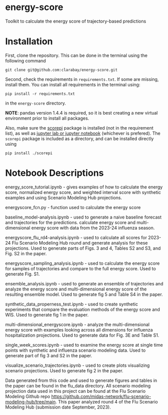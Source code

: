 # energy-score
Toolkit to calculate the energy score of trajectory-based predictions


# Installation

First, clone the repository. This can be done in the terminal using the following command
```
git clone git@github.com:clarabay/energy-score.git
```

Second, check the requirements in `requirements.txt`. If some are missing, install them. You can
install all requirements in the terminal using:
```
pip install -r requirements.txt
```
in the `energy-score` directory.

**NOTE**: pandas version 1.4.4 is required, so it is best creating a new virtual environment prior
to install all packages.

Also, make sure the [scorepi](https://github.com/gstonge/scorepi) package is installed (not in the requirement list), as well as [jupyter lab or jupyter notebook](https://jupyter.org/install) (whichever is prefered).
The `scorepi` package is included as a directory, and can be installed directly using
```
pip install ./scorepi
```


# Notebook Descriptions

energy_score_tutorial.ipynb - gives examples of how to calculate the energy score, normalized energy score, and weighted interval score with synthetic examples and using Scenario Modeling Hub projections.

energyscore_fcn.py - function used to calculate the energy score

baseline_model-analysis.ipynb - used to generate a naive baseline forecast and trajectories for the predictions. calculate energy score and multi-dimensional energy score with data from the 2023-24 influenza season.

energyscore_flu_rd4-analysis.ipynb - used to calculate all scores for 2023-24 Flu Scenario Modeling Hub round and generate analysis for these projections. Used to generate parts of Figs. 3 and 4, Tables S2 and S3, and Fig. S2 in the paper.

energyscore_sampling_analysis.ipynb - used to calculate the energy score for samples of trajectories and compare to the full energy score. Used to generate Fig. S1.

ensemble_analysis.ipynb - used to generate an ensemble of trajectories and analyze the energy score and multi-dimensional energy score of the resulting ensemble model. Used to generate fig 5 and Table S4 in the paper.

synthetic_data_properness_test.ipynb - used to create synthetic experiments that compare the evaluation methods of the energy score and WIS. Used to generate fig 1 in the paper.

multi-dimensional_energyscore.ipynb - analyze the multi-dimensional energy score with examples looking across all dimensions for influenza hospitalization projections. Used to generate data for Fig. 3E and Table S1.

single_week_scores.ipynb - used to examine the energy score at single time points with synthetic and influenza scenario modeling data. Used to generate part of fig 3 and S2 in the paper.

visualize_scenario_trajectories.ipynb - used to create plots visualizing scenario projections. Used to generate fig 2 in the paper.

Data generated from this code and used to generate figures and tables in the paper can be found in the flu_data directory. All scenario modeling projection data used in this project can be found at the Flu Scenario Modeling Github repo https://github.com/midas-network/flu-scenario-modeling-hub/tree/main. This paper analyzed round 4 of the Flu Scenario Modeling Hub (submission date September, 2023).
